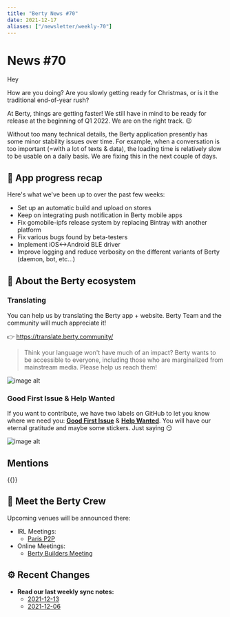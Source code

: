 ```yaml
---
title: "Berty News #70"
date: 2021-12-17
aliases: ["/newsletter/weekly-70"]
---
```


# News #70 

Hey

How are you doing? Are you slowly getting ready for Christmas, or is it the traditional end-of-year rush? 

At Berty, things are getting faster! We still have in mind to be ready for release at the beginning of Q1 2022. We are on the right track. 😉

Without too many technical details, the Berty application presently has some minor stability issues over time. For example, when a conversation is too important (=with a lot of texts & data), the loading time is relatively slow to be usable on a daily basis. We are fixing this in the next couple of days. 


## 📱 App progress recap

Here's what we've been up to over the past few weeks: 
- Set up an automatic build and upload on stores
- Keep on integrating push notification in Berty mobile apps
- Fix gomobile-ipfs release system by replacing Bintray with another platform
- Fix various bugs found by beta-testers
- Implement iOS<->Android BLE driver
- Improve logging and reduce verbosity on the different variants of Berty (daemon, bot, etc...)

## 🚀 About the Berty ecosystem


### Translating 

You can help us by translating the Berty app + website. Berty Team and the community will much appreciate it! 

👉 https://translate.berty.community/  

> Think your language won't have much of an impact? Berty wants to be accessible to everyone, including those who are marginalized from mainstream media. Please help us reach them!

![image alt](https://media.giphy.com/media/26BRDvCpnEukGhmHC/giphy.gif)

### Good First Issue & Help Wanted

If you want to contribute, we have two labels on GitHub to let you know where we need you: [**Good First Issue**](https://github.com/issues?q=is%3Aissue+is%3Aopen+org%3Aberty+label%3A%22good+first+issue%22+sort%3Aupdated-desc) & [**Help Wanted**](https://github.com/issues?q=is%3Aissue+is%3Aopen+org%3Aberty+label%3A%22help+wanted%22+sort%3Aupdated-desc+). You will have our eternal gratitude and maybe some stickers. Just saying 😏

![image alt](https://media.giphy.com/media/14jQC2AONxNBHq/giphy.gif)

## Mentions


{{<tweet id="1467685518645284873">}}



## 🎉 Meet the Berty Crew

Upcoming venues will be announced there:

* IRL Meetings: 
    * [Paris P2P](https://p2p.paris/)
* Online Meetings:
    * [Berty Builders Meeting](https://www.meetup.com/berty-hq/)

## ⚙️ Recent Changes

* **Read our last weekly sync notes:**
    * [2021-12-13](https://github.com/berty/community/blob/master/meeting-notes/2021/Q4/2021-12-13--staff-team-weekly-sync.md)
    * [2021-12-06](https://github.com/berty/community/blob/master/meeting-notes/2021/Q4/2021-12-06--staff-team-weekly-sync.md)


